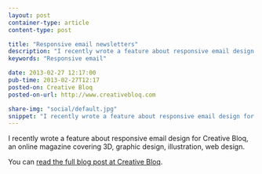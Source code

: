 ```yaml
---
layout: post
container-type: article
content-type: post

title: "Responsive email newsletters"
description: "I recently wrote a feature about responsive email design for Creative Bloq."
keywords: "Responsive email"

date: 2013-02-27 12:17:00
pub-time: 2013-02-27T12:17
posted-on: Creative Bloq
posted-on-url: http://www.creativebloq.com

share-img: "social/default.jpg"
snippet: "I recently wrote a feature about responsive email design for Creative Bloq, an online magazine covering 3D, graphic design, illustration, web design."
---
```


I recently wrote a feature about responsive email design for Creative Bloq, an online magazine covering 3D, graphic design, illustration, web design.

You can [read the full blog post at Creative Bloq](http://www.creativebloq.com/responsive-web-design/email-newsletters-2132023).